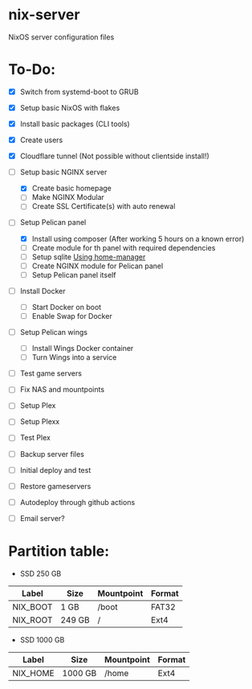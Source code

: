 # nix-server
NixOS server configuration files

# To-Do: 
- [X] Switch from systemd-boot to GRUB
- [X] Setup basic NixOS with flakes
- [X] Install basic packages (CLI tools)
- [X] Create users
- [X] Cloudflare tunnel (Not possible without clientside install!)
- [ ] Setup basic NGINX server
  - [X] Create basic homepage 
  - [ ] Make NGINX Modular
  - [ ] Create SSL Certificate(s) with auto renewal 
- [ ] Setup Pelican panel
   - [X] Install using composer (After working 5 hours on a known error)
   - [ ] Create module for th panel with required dependencies 
   - [ ] Setup sqlite [Using home-manager](https://discourse.nixos.org/t/using-home-manager-to-create-a-sqlite-database/18872)
   - [ ] Create NGINX module for Pelican panel
   - [ ] Setup Pelican panel itself 
- [ ] Install Docker 
  - [ ] Start Docker on boot
  - [ ] Enable Swap for Docker
- [ ] Setup Pelican wings
  - [ ] Install Wings Docker container
  - [ ] Turn Wings into a service
- [ ] Test game servers 
- [ ] Fix NAS and mountpoints
- [ ] Setup Plex
- [ ] Setup Plexx
- [ ] Test Plex
- [ ] Backup server files 
- [ ] Initial deploy and test 
- [ ] Restore gameservers
- [ ] Autodeploy through github actions
- [ ] Email server? 


# Partition table: 

- SSD 250 GB

| Label    	| Size   	| Mountpoint 	| Format 	|
|----------	|--------	|------------	|--------	|
| NIX_BOOT 	| 1 GB   	| /boot      	| FAT32  	|
| NIX_ROOT 	| 249 GB 	| /          	| Ext4   	|

- SSD 1000 GB

| Label    	| Size    	| Mountpoint 	| Format 	|
|----------	|---------	|------------	|--------	|
| NIX_HOME 	| 1000 GB 	| /home      	| Ext4   	|
